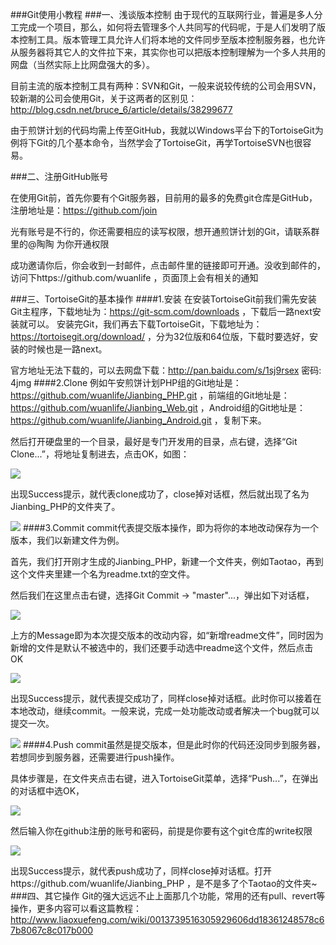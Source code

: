 ###Git使用小教程
###一、浅谈版本控制
由于现代的互联网行业，普遍是多人分工完成一个项目，那么，如何将去管理多个人共同写的代码呢，于是人们发明了版本控制工具。版本管理工具允许人们将本地的文件同步至版本控制服务器，也允许从服务器将其它人的文件拉下来，其实你也可以把版本控制理解为一个多人共用的网盘（当然实际上比网盘强大的多）。

目前主流的版本控制工具有两种：SVN和Git，一般来说较传统的公司会用SVN，较新潮的公司会使用Git，关于这两者的区别见：http://blog.csdn.net/bruce_6/article/details/38299677

由于煎饼计划的代码均需上传至GitHub，我就以Windows平台下的TortoiseGit为例将下Git的几个基本命令，当然学会了TortoiseGit，再学TortoiseSVN也很容易。

###二、注册GitHub账号

在使用Git前，首先你要有个Git服务器，目前用的最多的免费git仓库是GitHub，注册地址是：https://github.com/join

光有账号是不行的，你还需要相应的读写权限，想开通煎饼计划的Git，请联系群里的@陶陶 为你开通权限

成功邀请你后，你会收到一封邮件，点击邮件里的链接即可开通。没收到邮件的，访问下https://github.com/wuanlife ，页面顶上会有相关的通知

###三、TortoiseGit的基本操作
####1.安装
在安装TortoiseGit前我们需先安装Git主程序，下载地址为：https://git-scm.com/downloads ，下载后一路next安装就可以。
安装完Git，我们再去下载TortoiseGit，下载地址为：https://tortoisegit.org/download/ ，分为32位版和64位版，下载时要选好，安装的时候也是一路next。

官方地址无法下载的，可以去网盘下载：http://pan.baidu.com/s/1sj9rsex 密码: 4jmg
####2.Clone
例如午安煎饼计划PHP组的Git地址是：https://github.com/wuanlife/Jianbing_PHP.git ，前端组的Git地址是：https://github.com/wuanlife/Jianbing_Web.git ，Android组的Git地址是：https://github.com/wuanlife/Jianbing_Android.git ，复制下来。

然后打开硬盘里的一个目录，最好是专门开发用的目录，点右键，选择“Git Clone...”，将地址复制进去，点击OK，如图：

![](https://raw.githubusercontent.com/wuanlife/Jianbing_Wiki/master/image/git_1.png)

出现Success提示，就代表clone成功了，close掉对话框，然后就出现了名为Jianbing_PHP的文件夹了。

![](https://raw.githubusercontent.com/wuanlife/Jianbing_Wiki/master/image/git_2.png)
####3.Commit
commit代表提交版本操作，即为将你的本地改动保存为一个版本，我们以新建文件为例。

首先，我们打开刚才生成的Jianbing_PHP，新建一个文件夹，例如Taotao，再到这个文件夹里建一个名为readme.txt的空文件。

然后我们在这里点击右键，选择Git Commit -> "master"...，弹出如下对话框，

![](https://raw.githubusercontent.com/wuanlife/Jianbing_Wiki/master/image/git_3.png)

上方的Message即为本次提交版本的改动内容，如“新增readme文件”，同时因为新增的文件是默认不被选中的，我们还要手动选中readme这个文件，然后点击OK

![](https://raw.githubusercontent.com/wuanlife/Jianbing_Wiki/master/image/git_4.png)

出现Success提示，就代表提交成功了，同样close掉对话框。此时你可以接着在本地改动，继续commit。一般来说，完成一处功能改动或者解决一个bug就可以提交一次。

![](https://raw.githubusercontent.com/wuanlife/Jianbing_Wiki/master/image/git_5.png)
####4.Push
commit虽然是提交版本，但是此时你的代码还没同步到服务器，若想同步到服务器，还需要进行push操作。

具体步骤是，在文件夹点击右键，进入TortoiseGit菜单，选择“Push...”，在弹出的对话框中选OK，

![](https://raw.githubusercontent.com/wuanlife/Jianbing_Wiki/master/image/git_6.png)

然后输入你在github注册的账号和密码，前提是你要有这个git仓库的write权限

![](https://raw.githubusercontent.com/wuanlife/Jianbing_Wiki/master/image/git_7.png)

出现Success提示，就代表push成功了，同样close掉对话框。打开https://github.com/wuanlife/Jianbing_PHP ，是不是多了个Taotao的文件夹~
###四、其它操作
Git的强大远远不止上面那几个功能，常用的还有pull、revert等操作，更多内容可以看这篇教程：http://www.liaoxuefeng.com/wiki/0013739516305929606dd18361248578c67b8067c8c017b000
